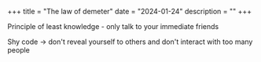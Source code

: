 +++
title = "The law of demeter"
date = "2024-01-24"
description = ""
+++

Principle of least knowledge - only talk to your immediate friends 

Shy code -> don't reveal yourself to others and don't interact with too many people

